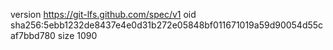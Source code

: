 version https://git-lfs.github.com/spec/v1
oid sha256:5ebb1232de8437e4e0d31b272e05848bf011671019a59d90054d55caf7bbd780
size 1090
